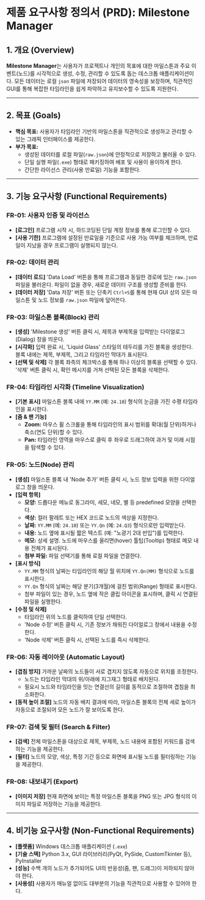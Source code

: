 # 제품 요구사항 정의서 (PRD): Milestone Manager

## 1. 개요 (Overview)

**Milestone Manager**는 사용자가 프로젝트나 개인의 목표에 대한 마일스톤과 주요 이벤트(노드)를 시각적으로 생성, 수정, 관리할 수 있도록 돕는 데스크톱 애플리케이션이다. 모든 데이터는 로컬 `json` 파일에 저장되어 데이터의 영속성을 보장하며, 직관적인 GUI를 통해 복잡한 타임라인을 쉽게 파악하고 유지보수할 수 있도록 지원한다.

---

## 2. 목표 (Goals)

* **핵심 목표:** 사용자가 타임라인 기반의 마일스톤을 직관적으로 생성하고 관리할 수 있는 그래픽 인터페이스를 제공한다.
* **부가 목표:**
  * 생성된 데이터를 로컬 파일(`raw.json`)에 안정적으로 저장하고 불러올 수 있다.
  * 단일 실행 파일(`.exe`) 형태로 패키징하여 배포 및 사용이 용이하게 한다.
  * 간단한 라이선스 관리(사용 만료일) 기능을 포함한다.

---

## 3. 기능 요구사항 (Functional Requirements)

### FR-01: 사용자 인증 및 라이선스
- **[로그인]** 프로그램 시작 시, 하드코딩된 단일 계정 정보를 통해 로그인할 수 있다.
- **[사용 기한]** 프로그램에 설정된 만료일을 기준으로 사용 가능 여부를 체크하며, 만료일이 지났을 경우 프로그램이 실행되지 않는다.

### FR-02: 데이터 관리
- **[데이터 로드]** 'Data Load' 버튼을 통해 프로그램과 동일한 경로에 있는 `raw.json` 파일을 불러온다. 파일이 없을 경우, 새로운 데이터 구조를 생성할 준비를 한다.
- **[데이터 저장]** 'Data 저장' 버튼 또는 단축키 `Ctrl+S`를 통해 현재 GUI 상의 모든 마일스톤 및 노드 정보를 `raw.json` 파일에 덮어쓴다.

### FR-03: 마일스톤 블록(Block) 관리
- **[생성]** 'Milestone 생성' 버튼 클릭 시, 제목과 부제목을 입력받는 다이얼로그(Dialog) 창을 띄운다.
- **[시각화]** 입력 완료 시, 'Liquid Glass' 스타일의 테두리를 가진 블록을 생성한다. 블록 내에는 제목, 부제목, 그리고 타임라인 막대가 표시된다.
- **[선택 및 삭제]** 각 블록 좌측의 체크박스를 통해 하나 이상의 블록을 선택할 수 있다. '삭제' 버튼 클릭 시, 확인 메시지를 거쳐 선택된 모든 블록을 삭제한다.

### FR-04: 타임라인 시각화 (Timeline Visualization)
- **[기본 표시]** 마일스톤 블록 내에 `YY.MM` (예: `24.10`) 형식의 눈금을 가진 수평 타임라인을 표시한다.
- **[줌 & 팬 기능]**
  * **Zoom:** 마우스 휠 스크롤을 통해 타임라인의 표시 범위를 확대(월 단위)하거나 축소(연도 단위)할 수 있다.
  * **Pan:** 타임라인 영역을 마우스로 클릭 후 좌우로 드래그하여 과거 및 미래 시점을 탐색할 수 있다.

### FR-05: 노드(Node) 관리
- **[생성]** 마일스톤 블록 내 'Node 추가' 버튼 클릭 시, 노드 정보 입력을 위한 다이얼로그 창을 띄운다.
- **[입력 항목]**
  * **모양:** 드롭다운 메뉴로 동그라미, 세모, 네모, 별 등 predefined 모양을 선택한다.
  * **색상:** 컬러 팔레트 또는 HEX 코드로 노드의 색상을 지정한다.
  * **날짜:** `YY.MM` (예: `24.10`) 또는 `YY.Qn` (예: `24.Q3`) 형식으로만 입력받는다.
  * **내용:** 노드 옆에 표시될 짧은 텍스트 (예: "노광기 2대 반입")를 입력한다.
  * **메모:** 상세 설명. 노드에 마우스를 올리면(hover) 툴팁(Tooltip) 형태로 메모 내용 전체가 표시된다.
  * **첨부 파일:** 파일 선택기를 통해 로컬 파일을 연결한다.
- **[표시 방식]**
  * `YY.MM` 형식의 날짜는 타임라인의 해당 월 위치에 `YY.Qn(MM)` 형식으로 노드를 표시한다.
  * `YY.Qn` 형식의 날짜는 해당 분기(3개월)에 걸친 범위(Range) 형태로 표시한다.
  * 첨부 파일이 있는 경우, 노드 옆에 작은 클립 아이콘을 표시하며, 클릭 시 연결된 파일을 실행한다.
- **[수정 및 삭제]**
  * 타임라인 위의 노드를 클릭하여 단일 선택한다.
  * 'Node 수정' 버튼 클릭 시, 기존 정보가 채워진 다이얼로그 창에서 내용을 수정한다.
  * 'Node 삭제' 버튼 클릭 시, 선택된 노드를 즉시 삭제한다.

### FR-06: 자동 레이아웃 (Automatic Layout)
- **[겹침 방지]** 가까운 날짜의 노드들이 서로 겹치지 않도록 자동으로 위치를 조정한다.
  * 노드는 타임라인 막대의 위/아래에 지그재그 형태로 배치된다.
  * 필요시 노드와 타임라인을 잇는 연결선의 길이를 동적으로 조절하여 겹침을 최소화한다.
- **[동적 높이 조절]** 노드의 자동 배치 결과에 따라, 마일스톤 블록의 전체 세로 높이가 자동으로 조절되어 모든 노드가 잘 보이도록 한다.

### FR-07: 검색 및 필터 (Search & Filter)
- **[검색]** 전체 마일스톤을 대상으로 제목, 부제목, 노드 내용에 포함된 키워드를 검색하는 기능을 제공한다.
- **[필터]** 노드의 모양, 색상, 특정 기간 등으로 화면에 표시될 노드를 필터링하는 기능을 제공한다.

### FR-08: 내보내기 (Export)
- **[이미지 저장]** 현재 화면에 보이는 특정 마일스톤 블록을 PNG 또는 JPG 형식의 이미지 파일로 저장하는 기능을 제공한다.

---

## 4. 비기능 요구사항 (Non-Functional Requirements)

- **[플랫폼]** Windows 데스크톱 애플리케이션 (`.exe`)
- **[기술 스택]** Python 3.x, GUI 라이브러리(PyQt, PySide, CustomTkinter 등), PyInstaller
- **[성능]** 수백 개의 노드가 추가되어도 UI의 반응성(줌, 팬, 드래그)이 저하되지 않아야 한다.
- **[사용성]** 사용자가 매뉴얼 없이도 대부분의 기능을 직관적으로 사용할 수 있어야 한다.

